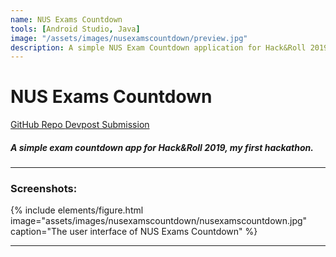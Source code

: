 ```yaml
---
name: NUS Exams Countdown
tools: [Android Studio, Java]
image: "/assets/images/nusexamscountdown/preview.jpg"
description: A simple NUS Exam Countdown application for Hack&Roll 2019.
---
```


# NUS Exams Countdown

<div class="mt-3 mb-3">
  <a href="https://github.com/jon-chua/ExamCountdown" class="btn btn-primary px-3" role="button">
    <i class="fab fa-github"></i> GitHub Repo
  </a>
  <a href="https://devpost.com/software/examcountdown" class="btn btn-primary px-3" role="button">
    <i class="fab fa-connectdevelop"></i> Devpost Submission
  </a>
</div>

##### A simple exam countdown app for Hack&Roll 2019, my first hackathon.

---

### Screenshots:

{% include elements/figure.html image="assets/images/nusexamscountdown/nusexamscountdown.jpg" caption="The user interface of NUS Exams Countdown" %}

---
